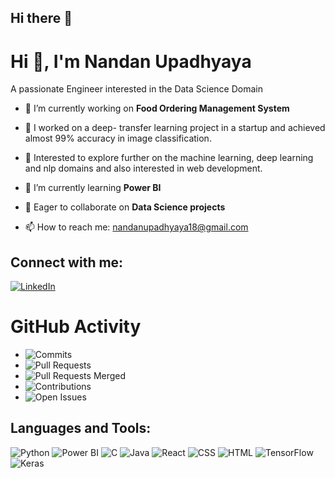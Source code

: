 ## Hi there 👋

<!--
**Nandan-Upadhyaya/Nandan-Upadhyaya** is a ✨ _special_ ✨ repository because its `README.md` (this file) appears on your GitHub profile.

Here are some ideas to get you started:

- 🔭 I’m currently working on ...
- 🌱 I’m currently learning ...
- 👯 I’m looking to collaborate on ...
- 🤔 I’m looking for help with ...
- 💬 Ask me about ...
- 📫 How to reach me: ...
- 😄 Pronouns: ...
- ⚡ Fun fact: ...
-->

# Hi 👋, I'm Nandan Upadhyaya

A passionate Engineer interested in the Data Science Domain

- 🔭 I’m currently working on **Food Ordering Management System**
- 🔭 I worked on a deep- transfer learning project in a startup and achieved almost 99% accuracy in image classification.
- 🔭 Interested to explore further on the machine learning, deep learning and nlp domains and also interested in web development.
- 🌱 I’m currently learning **Power BI**
- 🤝 Eager to collaborate on **Data Science projects**

- 📫 How to reach me: [nandanupadhyaya18@gmail.com](mailto:nandanupadhyaya18@gmail.com)

## Connect with me:
[![LinkedIn](https://img.shields.io/badge/-LinkedIn-blue)](hhttps://linkedin.com/in/nandan-upadhyaya-b15385247)

# GitHub Activity

- ![Commits](https://img.shields.io/github/commit-activity/m/Nandan-Upadhyaya?logo=github&style=flat)
- ![Pull Requests](https://img.shields.io/github/issues-pr//Nandan-Upadhyaya/your-repository-name?logo=github&style=flat)
- ![Pull Requests Merged](https://img.shields.io/github/issues-pr-closed//Nandan-Upadhyaya/your-repository-name?logo=github&style=flat)
- ![Contributions](https://img.shields.io/github/last-commit//Nandan-Upadhyaya?logo=github&style=flat)
- ![Open Issues](https://img.shields.io/github/issues//Nandan-Upadhyaya/your-repository-name?logo=github&style=flat)


  
## Languages and Tools:
![Python](https://img.shields.io/badge/-Python-black?logo=python&style=flat)
![Power BI](https://img.shields.io/badge/-PowerBI-F2C811?logo=power-bi&style=flat)
![C](https://img.shields.io/badge/-C-black?logo=c&style=flat)
![Java](https://img.shields.io/badge/-Java-red?logo=java&style=flat)
![React](https://img.shields.io/badge/-React-61DAFB?logo=react&style=flat)
![CSS](https://img.shields.io/badge/-CSS-1572B6?logo=css3&style=flat)
![HTML](https://img.shields.io/badge/-HTML-E34F26?logo=html5&style=flat)
![TensorFlow](https://img.shields.io/badge/-TensorFlow-FF6F00?logo=tensorflow&style=flat)
![Keras](https://img.shields.io/badge/-Keras-D00000?logo=keras&style=flat)
